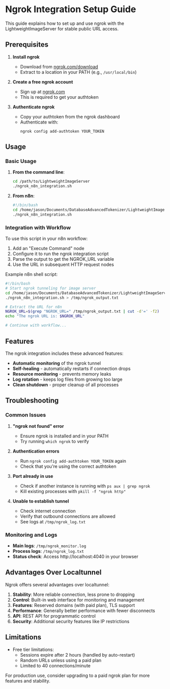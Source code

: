 # Ngrok Integration Setup Guide

This guide explains how to set up and use ngrok with the LightweightImageServer for stable public URL access.

## Prerequisites

1. **Install ngrok**
   - Download from [ngrok.com/download](https://ngrok.com/download)
   - Extract to a location in your PATH (e.g., `/usr/local/bin`)

2. **Create a free ngrok account**
   - Sign up at [ngrok.com](https://ngrok.com)
   - This is required to get your authtoken

3. **Authenticate ngrok**
   - Copy your authtoken from the ngrok dashboard
   - Authenticate with: 
     ```
     ngrok config add-authtoken YOUR_TOKEN
     ```

## Usage

### Basic Usage

1. **From the command line**:
   ```bash
   cd /path/to/LightweightImageServer
   ./ngrok_n8n_integration.sh
   ```

2. **From n8n**:
   ```bash
   #!/bin/bash
   cd /home/jason/Documents/DatabaseAdvancedTokenizer/LightweightImageServer
   ./ngrok_n8n_integration.sh
   ```

### Integration with Workflow

To use this script in your n8n workflow:

1. Add an "Execute Command" node
2. Configure it to run the ngrok integration script
3. Parse the output to get the NGROK_URL variable
4. Use the URL in subsequent HTTP request nodes

Example n8n shell script:

```bash
#!/bin/bash
# Start ngrok tunneling for image server
cd /home/jason/Documents/DatabaseAdvancedTokenizer/LightweightImageServer
./ngrok_n8n_integration.sh > /tmp/ngrok_output.txt

# Extract the URL for n8n
NGROK_URL=$(grep "NGROK_URL=" /tmp/ngrok_output.txt | cut -d'=' -f2)
echo "The ngrok URL is: $NGROK_URL"

# Continue with workflow...
```

## Features

The ngrok integration includes these advanced features:

- **Automatic monitoring** of the ngrok tunnel
- **Self-healing** - automatically restarts if connection drops
- **Resource monitoring** - prevents memory leaks
- **Log rotation** - keeps log files from growing too large
- **Clean shutdown** - proper cleanup of all processes

## Troubleshooting

### Common Issues

1. **"ngrok not found" error**
   - Ensure ngrok is installed and in your PATH
   - Try running `which ngrok` to verify

2. **Authentication errors**
   - Run `ngrok config add-authtoken YOUR_TOKEN` again
   - Check that you're using the correct authtoken

3. **Port already in use**
   - Check if another instance is running with `ps aux | grep ngrok`
   - Kill existing processes with `pkill -f "ngrok http"`

4. **Unable to establish tunnel**
   - Check internet connection
   - Verify that outbound connections are allowed
   - See logs at `/tmp/ngrok_log.txt`

### Monitoring and Logs

- **Main logs**: `/tmp/ngrok_monitor.log`
- **Process logs**: `/tmp/ngrok_log.txt`
- **Status check**: Access http://localhost:4040 in your browser

## Advantages Over Localtunnel

Ngrok offers several advantages over localtunnel:

1. **Stability**: More reliable connection, less prone to dropping
2. **Control**: Built-in web interface for monitoring and management
3. **Features**: Reserved domains (with paid plan), TLS support
4. **Performance**: Generally better performance with fewer disconnects
5. **API**: REST API for programmatic control
6. **Security**: Additional security features like IP restrictions

## Limitations

- Free tier limitations:
  - Sessions expire after 2 hours (handled by auto-restart)
  - Random URLs unless using a paid plan
  - Limited to 40 connections/minute

For production use, consider upgrading to a paid ngrok plan for more features and stability. 